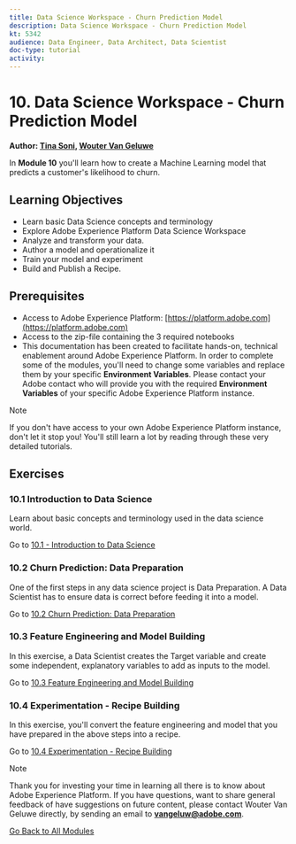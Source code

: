 ```yaml
---
title: Data Science Workspace - Churn Prediction Model
description: Data Science Workspace - Churn Prediction Model
kt: 5342
audience: Data Engineer, Data Architect, Data Scientist
doc-type: tutorial
activity: 
---
```


# 10. Data Science Workspace - Churn Prediction Model

**Author: [Tina Soni](https://www.linkedin.com/in/tinadsoni/), [Wouter Van Geluwe](https://www.linkedin.com/in/woutervangeluwe/)**

In **Module 10** you'll learn how to create a  Machine Learning model that predicts a customer's likelihood to churn. 

## Learning Objectives

- Learn basic Data Science concepts and terminology
- Explore Adobe Experience Platform Data Science Workspace
- Analyze and transform your data.
- Author a model and operationalize it
- Train your model and experiment
- Build and Publish a Recipe.

## Prerequisites

- Access to Adobe Experience Platform: [https://platform.adobe.com](https://platform.adobe.com)
- Access to the zip-file containing the 3 required notebooks
- This documentation has been created to facilitate hands-on, technical enablement around Adobe Experience Platform. In order to complete some of the modules, you'll need to change some variables and replace them by your specific **Environment Variables**. Please contact your Adobe contact who will provide you with the required **Environment Variables** of your specific Adobe Experience Platform instance.

>[!NOTE]
>
>If you don't have access to your own Adobe Experience Platform instance, don't let it stop you! You'll still learn a lot by reading through these very detailed tutorials.

## Exercises

### 10.1 Introduction to Data Science

Learn about basic concepts and terminology used in the data science world.

Go to [10.1 - Introduction to Data Science](./ex1.md)

### 10.2 Churn Prediction: Data Preparation

One of the first steps in any data science project is Data Preparation. A Data Scientist has to ensure data is correct before feeding it into a model.

Go to [10.2 Churn Prediction: Data Preparation](./ex2.md)

### 10.3 Feature Engineering and Model Building

In this exercise, a Data Scientist creates the Target variable and create some independent, explanatory variables to add as inputs to the model.

Go to [10.3 Feature Engineering and Model Building](./ex3.md)

### 10.4 Experimentation - Recipe Building

In this exercise, you'll convert the feature engineering and model that you have prepared in the above steps into a recipe.

Go to [10.4 Experimentation - Recipe Building](./ex4.md)

>[!NOTE]
>
>Thank you for investing your time in learning all there is to know about Adobe Experience Platform. If you have questions, want to share general feedback of have suggestions on future content, please contact Wouter Van Geluwe directly, by sending an email to **vangeluw@adobe.com**.

[Go Back to All Modules](../../overview.md)
